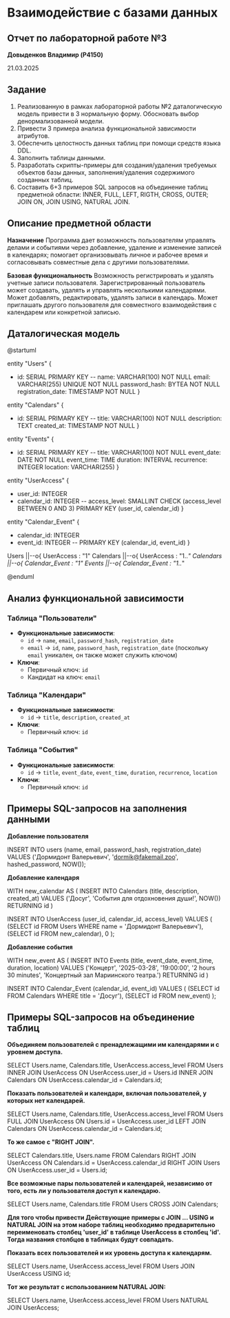 ﻿# Взаимодействие с базами данных

## Отчет по лабораторной работе №3

**Довыденков Владимир (P4150)**

21.03.2025

## Задание

1. Реализованную в рамках лабораторной работы №2 даталогическую модель привести в 3 нормальную форму. Обосновать выбор денормализованной модели.
2. Привести 3 примера анализа функциональной зависимости атрибутов.
3. Обеспечить целостность данных таблиц при помощи средств языка DDL.
4. Заполнить таблицы данными.
5. Разработать скрипты-примеры для создания/удаления требуемых объектов базы данных, заполнения/удаления содержимого созданных таблиц.
6. Составить 6+3 примеров SQL запросов на объединение таблиц предметной области: INNER, FULL, LEFT, RIGTH, CROSS, OUTER; JOIN ON, JOIN USING, NATURAL JOIN.

## Описание предметной области

**Назначение**
Программа дает возможность пользователям управлять делами и событиями через добавление, удаление и изменение записей в календарях; помогает организовывать личное и рабочее время и согласовывать совместные дела с другими пользователями.

**Базовая функциональность**
Возможность регистрировать и удалять учетные записи пользователя. Зарегистрированный пользователь может создавать, удалять и управлять несколькими календарями. Может добавлять, редактировать, удалять записи в календарь. Может приглашать другого пользователя для совместного взаимодействия с календарем или конкретной записью.

## Даталогическая модель

@startuml

entity "Users" {
  + id: SERIAL PRIMARY KEY
  --
  name: VARCHAR(100) NOT NULL
  email: VARCHAR(255) UNIQUE NOT NULL
  password_hash: BYTEA NOT NULL
  registration_date: TIMESTAMP NOT NULL
}

entity "Calendars" {
  + id: SERIAL PRIMARY KEY
  --
  title: VARCHAR(100) NOT NULL
  description: TEXT
  created_at: TIMESTAMP NOT NULL
}

entity "Events" {
  + id: SERIAL PRIMARY KEY
  --
  title: VARCHAR(100) NOT NULL
  event_date: DATE NOT NULL
  event_time: TIME
  duration: INTERVAL
  recurrence: INTEGER
  location: VARCHAR(255)
}

entity "UserAccess" {
  + user_id: INTEGER
  + calendar_id: INTEGER
  --
  access_level: SMALLINT CHECK (access_level BETWEEN 0 AND 3)
  PRIMARY KEY (user_id, calendar_id)
}

entity "Calendar_Event" {
  + calendar_id: INTEGER
  + event_id: INTEGER
  --
  PRIMARY KEY (calendar_id, event_id)
}

Users ||--o{ UserAccess : "1"
Calendars ||--o{ UserAccess : "1..*"
Calendars ||--o{ Calendar_Event : "1"
Events ||--o{ Calendar_Event : "1..*"

@enduml

## Анализ функциональной зависимости

### Таблица "Пользователи"
- **Функциональные зависимости**:
  - `id` → `name`, `email`, `password_hash`, `registration_date`
  - `email` → `id`, `name`, `password_hash`, `registration_date` (поскольку `email` уникален, он также может служить ключом)
- **Ключи**:
  - Первичный ключ: `id`
  - Кандидат на ключ: `email`

### Таблица "Календари"
- **Функциональные зависимости**:
  - `id` → `title`, `description`, `created_at`
- **Ключи**:
  - Первичный ключ: `id`

### Таблица "События"
- **Функциональные зависимости**:
  - `id` → `title`, `event_date`, `event_time`, `duration`, `recurrence`, `location`
- **Ключи**:
  - Первичный ключ: `id`

## Примеры SQL-запросов на заполнения данными

**Добавление пользователя**

INSERT INTO users (name, email, password_hash, registration_date)
    VALUES ('Дормидонт Валерьевич', 'dormik@fakemail.zoo', hashed_password, NOW());

**Добавление календаря**

WITH new_calendar AS (
    INSERT INTO Calendars (title, description, created_at)
    VALUES ('Досуг', 'События для отдохновения души!', NOW())
    RETURNING id
)

INSERT INTO UserAccess (user_id, calendar_id, access_level)
VALUES (
    (SELECT id FROM Users WHERE name = 'Дормидонт Валерьевич'),
    (SELECT id FROM new_calendar),
    0
);

**Добавление события**

WITH new_event AS (
    INSERT INTO Events (title, event_date, event_time, duration, location)
    VALUES ('Концерт', '2025-03-28', '19:00:00', '2 hours 30 minutes', 'Концертный зал Мариинского театра.')
    RETURNING id
)

INSERT INTO Calendar_Event (calendar_id, event_id)
VALUES (
    (SELECT id FROM Calendars WHERE title = 'Досуг'),
    (SELECT id FROM new_event)
);

## Примеры SQL-запросов на объединение таблиц

**Объединяем пользователей с пренадлежащими им календарями и с уровнем доступа.**

SELECT Users.name, Calendars.title, UserAccess.access_level
FROM Users
INNER JOIN UserAccess ON UserAccess.user_id = Users.id
INNER JOIN Calendars ON UserAccess.calendar_id = Calendars.id;

**Показать пользователей и календари, включая пользователей, у которых нет календарей.**

SELECT Users.name, Calendars.title, UserAccess.access_level 
FROM Users 
FULL JOIN UserAccess ON Users.id = UserAccess.user_id 
LEFT JOIN Calendars ON UserAccess.calendar_id = Calendars.id;

**То же самое с "RIGHT JOIN".**

SELECT Calendars.title, Users.name
FROM Calendars
RIGHT JOIN UserAccess ON Calendars.id = UserAccess.calendar_id
RIGHT JOIN Users ON UserAccess.user_id = Users.id;

**Все возможные пары пользователей и календарей, независимо от того, есть ли у пользователя доступ к календарю.**

SELECT Users.name, Calendars.title 
FROM Users 
CROSS JOIN Calendars;

**Для того чтобы привести Действующие примеры с JOIN ... USING и NATURAL JOIN на этом наборе таблиц необходимо предварительно переименовать столбец 'user_id' в таблице UserAccess в столбец 'id'. Тогда названия столбцов в таблицах будут совпадать.**

**Показать всех пользователей и их уровень доступа к календарям.**

SELECT Users.name, UserAccess.access_level
FROM Users
JOIN UserAccess USING id;

**Тот же результат с использованием NATURAL JOIN:**

SELECT Users.name, UserAccess.access_level
FROM Users
NATURAL JOIN UserAccess;

